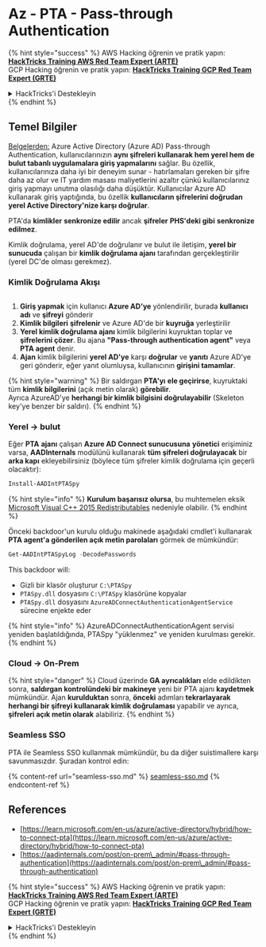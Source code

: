 # Az - PTA - Pass-through Authentication

{% hint style="success" %}
AWS Hacking öğrenin ve pratik yapın:<img src="/.gitbook/assets/image.png" alt="" data-size="line">[**HackTricks Training AWS Red Team Expert (ARTE)**](https://training.hacktricks.xyz/courses/arte)<img src="/.gitbook/assets/image.png" alt="" data-size="line">\
GCP Hacking öğrenin ve pratik yapın: <img src="/.gitbook/assets/image (2).png" alt="" data-size="line">[**HackTricks Training GCP Red Team Expert (GRTE)**<img src="/.gitbook/assets/image (2).png" alt="" data-size="line">](https://training.hacktricks.xyz/courses/grte)

<details>

<summary>HackTricks'i Destekleyin</summary>

* [**Abonelik planlarını**](https://github.com/sponsors/carlospolop) kontrol edin!
* 💬 [**Discord grubuna**](https://discord.gg/hRep4RUj7f) veya [**telegram grubuna**](https://t.me/peass) katılın ya da **Twitter'da** 🐦 [**@hacktricks\_live**](https://twitter.com/hacktricks\_live) **bizi takip edin.**
* **HackTricks'e PR göndererek hacking ipuçlarını paylaşın** [**HackTricks**](https://github.com/carlospolop/hacktricks) ve [**HackTricks Cloud**](https://github.com/carlospolop/hacktricks-cloud) GitHub depolarına.

</details>
{% endhint %}

## Temel Bilgiler

[Belgelerden:](https://learn.microsoft.com/en-us/entra/identity/hybrid/connect/how-to-connect-pta) Azure Active Directory (Azure AD) Pass-through Authentication, kullanıcılarınızın **aynı şifreleri kullanarak hem yerel hem de bulut tabanlı uygulamalara giriş yapmalarını** sağlar. Bu özellik, kullanıcılarınıza daha iyi bir deneyim sunar - hatırlamaları gereken bir şifre daha az olur ve IT yardım masası maliyetlerini azaltır çünkü kullanıcılarınız giriş yapmayı unutma olasılığı daha düşüktür. Kullanıcılar Azure AD kullanarak giriş yaptığında, bu özellik **kullanıcıların şifrelerini doğrudan yerel Active Directory'nize karşı doğrular**.

PTA'da **kimlikler** **senkronize edilir** ancak **şifreler** **PHS'deki gibi** **senkronize edilmez**.

Kimlik doğrulama, yerel AD'de doğrulanır ve bulut ile iletişim, **yerel bir sunucuda** çalışan bir **kimlik doğrulama ajanı** tarafından gerçekleştirilir (yerel DC'de olması gerekmez).

### Kimlik Doğrulama Akışı

<figure><img src="../../../../.gitbook/assets/image (92).png" alt=""><figcaption></figcaption></figure>

1. **Giriş yapmak** için kullanıcı **Azure AD'ye** yönlendirilir, burada **kullanıcı adı** ve **şifreyi** gönderir
2. **Kimlik bilgileri** **şifrelenir** ve Azure AD'de bir **kuyruğa** yerleştirilir
3. **Yerel kimlik doğrulama ajanı** kimlik bilgilerini kuyruktan toplar ve **şifrelerini çözer**. Bu ajana **"Pass-through authentication agent"** veya **PTA agent** denir.
4. **Ajan** kimlik bilgilerini **yerel AD'ye** karşı **doğrular** ve **yanıtı** Azure AD'ye geri gönderir, eğer yanıt olumluysa, kullanıcının **girişini tamamlar**.

{% hint style="warning" %}
Bir saldırgan **PTA'yı** **ele geçirirse**, kuyruktaki tüm **kimlik bilgilerini** (açık metin olarak) **görebilir**.\
Ayrıca AzureAD'ye **herhangi bir kimlik bilgisini doğrulayabilir** (Skeleton key'ye benzer bir saldırı).
{% endhint %}

### Yerel -> bulut

Eğer **PTA** **ajanı** çalışan **Azure AD Connect sunucusuna** **yönetici** erişiminiz varsa, **AADInternals** modülünü kullanarak **tüm şifreleri doğrulayacak** bir **arka kapı** ekleyebilirsiniz (böylece tüm şifreler kimlik doğrulama için geçerli olacaktır):
```powershell
Install-AADIntPTASpy
```
{% hint style="info" %}
**Kurulum başarısız olursa**, bu muhtemelen eksik [Microsoft Visual C++ 2015 Redistributables](https://download.microsoft.com/download/6/A/A/6AA4EDFF-645B-48C5-81CC-ED5963AEAD48/vc\_redist.x64.exe) nedeniyle olabilir.
{% endhint %}

Önceki backdoor'un kurulu olduğu makinede aşağıdaki cmdlet'i kullanarak **PTA agent'a gönderilen açık metin parolaları** görmek de mümkündür:
```powershell
Get-AADIntPTASpyLog -DecodePasswords
```
This backdoor will:

* Gizli bir klasör oluşturur `C:\PTASpy`
* `PTASpy.dll` dosyasını `C:\PTASpy` klasörüne kopyalar
* `PTASpy.dll` dosyasını `AzureADConnectAuthenticationAgentService` sürecine enjekte eder

{% hint style="info" %}
AzureADConnectAuthenticationAgent servisi yeniden başlatıldığında, PTASpy "yüklenmez" ve yeniden kurulması gerekir.
{% endhint %}

### Cloud -> On-Prem

{% hint style="danger" %}
Cloud üzerinde **GA ayrıcalıkları** elde edildikten sonra, **saldırgan kontrolündeki bir makineye** yeni bir PTA ajanı **kaydetmek** mümkündür. Ajan **kurulduktan** sonra, **önceki** adımları **tekrarlayarak** **herhangi bir şifreyi kullanarak kimlik doğrulaması** yapabilir ve ayrıca, **şifreleri açık metin olarak** alabiliriz.
{% endhint %}

### Seamless SSO

PTA ile Seamless SSO kullanmak mümkündür, bu da diğer suistimallere karşı savunmasızdır. Şuradan kontrol edin:

{% content-ref url="seamless-sso.md" %}
[seamless-sso.md](seamless-sso.md)
{% endcontent-ref %}

## References

* [https://learn.microsoft.com/en-us/azure/active-directory/hybrid/how-to-connect-pta](https://learn.microsoft.com/en-us/azure/active-directory/hybrid/how-to-connect-pta)
* [https://aadinternals.com/post/on-prem\_admin/#pass-through-authentication](https://aadinternals.com/post/on-prem\_admin/#pass-through-authentication)

{% hint style="success" %}
AWS Hacking öğrenin ve pratik yapın:<img src="/.gitbook/assets/image.png" alt="" data-size="line">[**HackTricks Training AWS Red Team Expert (ARTE)**](https://training.hacktricks.xyz/courses/arte)<img src="/.gitbook/assets/image.png" alt="" data-size="line">\
GCP Hacking öğrenin ve pratik yapın: <img src="/.gitbook/assets/image (2).png" alt="" data-size="line">[**HackTricks Training GCP Red Team Expert (GRTE)**<img src="/.gitbook/assets/image (2).png" alt="" data-size="line">](https://training.hacktricks.xyz/courses/grte)

<details>

<summary>HackTricks'i Destekleyin</summary>

* [**abonelik planlarını**](https://github.com/sponsors/carlospolop) kontrol edin!
* 💬 [**Discord grubuna**](https://discord.gg/hRep4RUj7f) veya [**telegram grubuna**](https://t.me/peass) katılın ya da **Twitter'da** 🐦 [**@hacktricks\_live**](https://twitter.com/hacktricks\_live) **bizi takip edin.**
* **HackTricks** ve [**HackTricks Cloud**](https://github.com/carlospolop/hacktricks-cloud) github depolarına PR göndererek hacking ipuçlarını paylaşın.

</details>
{% endhint %}
